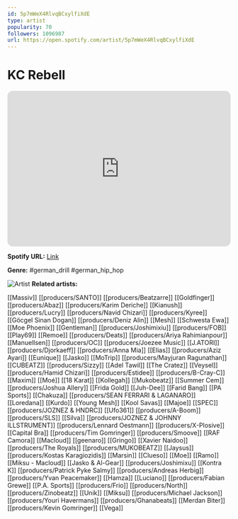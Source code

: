 ```yaml
---
id: 5p7mWeX4RlvqBCxylfiXdE
type: artist
popularity: 70
followers: 1096987
url: https://open.spotify.com/artist/5p7mWeX4RlvqBCxylfiXdE
---
```

# KC Rebell

<iframe style="border-radius:12px" src="https://open.spotify.com/embed/artist/5p7mWeX4RlvqBCxylfiXdE" width="100%" height="352" frameBorder="0" allowfullscreen="" allow="autoplay; clipboard-write; encrypted-media; fullscreen; picture-in-picture" loading="lazy"></iframe>

**Spotify URL:** [Link](https://open.spotify.com/artist/5p7mWeX4RlvqBCxylfiXdE)

**Genre:**  #german_drill #german_hip_hop

![Artist](https://i.scdn.co/image/ab6761610000e5eb1dbd46b7c6cff6509b0b645e)
**Related artists:**

[[Massiv]]
[[producers/SANTO]]
[[producers/Beatzarre]]
[[Goldfinger]]
[[producers/Abaz]]
[[producers/Karim Deriche]]
[[Kianush]]
[[producers/Lucry]]
[[producers/Navid Chizari]]
[[producers/Kyree]]
[[Göcgel Sinan Dogan]]
[[producers/Deniz Alin]]
[[Mesh]]
[[Schwesta Ewa]]
[[Moe Phoenix]]
[[Gentleman]]
[[producers/Joshimixiu]]
[[producers/FOB]]
[[Play69]]
[[Remoe]]
[[producers/Deats]]
[[producers/Ariya Rahimianpour]]
[[Manuellsen]]
[[producers/OC]]
[[producers/Joezee Music]]
[[J.ATORI]]
[[producers/Djorkaeff]]
[[producers/Anna Mia]]
[[Elias]]
[[producers/Aziz Ayari]]
[[Eunique]]
[[Jasko]]
[[MoTrip]]
[[producers/Mayjuran Ragunathan]]
[[CUBEATZ]]
[[producers/Sizzy]]
[[Adel Tawil]]
[[The Cratez]]
[[Veysel]]
[[producers/Hamid Chizari]]
[[producers/Estidee]]
[[producers/B-Cray-C]]
[[Maxim]]
[[Moé]]
[[18 Karat]]
[[Kollegah]]
[[Mukobeatz]]
[[Summer Cem]]
[[producers/Joshua Allery]]
[[Frida Gold]]
[[Juh-Dee]]
[[Farid Bang]]
[[PA Sports]]
[[Chakuza]]
[[producers/SEAN FERRARI & LAGANARO]]
[[Loredana]]
[[Kurdo]]
[[Young Mesh]]
[[Kool Savas]]
[[Majoe]]
[[SPEC]]
[[producers/JOZNEZ & HNDRC]]
[[Ufo361]]
[[producers/A-Boom]]
[[producers/SLS]]
[[Silva]]
[[producers/JOZNEZ & JOHNNY ILLSTRUMENT]]
[[producers/Lennard Oestmann]]
[[producers/X-Plosive]]
[[Capital Bra]]
[[producers/Tim Gomringer]]
[[producers/Smoove]]
[[RAF Camora]]
[[Macloud]]
[[geenaro]]
[[Gringo]]
[[Xavier Naidoo]]
[[producers/The Royals]]
[[producers/MUKOBEATZ]]
[[Jaysus]]
[[producers/Kostas Karagiozidis]]
[[Marsin]]
[[Clueso]]
[[Moe]]
[[Ramo]]
[[Miksu - Macloud]]
[[Jasko & Al-Gear]]
[[producers/Joshimixu]]
[[Kontra K]]
[[producers/Patrick Pyke Salmy]]
[[producers/Andreas Herbig]]
[[producers/Yvan Peacemaker]]
[[Hamza]]
[[Luciano]]
[[producers/Fabian Grewe]]
[[P.A. Sports]]
[[producers/Frio]]
[[producers/North]]
[[producers/Zinobeatz]]
[[Unik]]
[[Miksu]]
[[producers/Michael Jackson]]
[[producers/Youri Havermans]]
[[producers/Ghanabeats]]
[[Merdan Biter]]
[[producers/Kevin Gomringer]]
[[Vega]]
